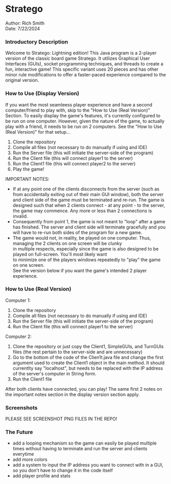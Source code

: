 # Stratego
Author: Rich Smith\
Date: 7/22/2024

### Introductory Description

Welcome to Stratego: Lightning edition! This Java program is a 2-player version of the classic board game Stratego. 
It utilizes Graphical User Interfaces (GUIs), socket programming techniques, and threads to create a fun, interactive 
game!  This specific variant uses 20 pieces and has other minor rule modifications to offer a faster-paced experience 
compared to the original version.

### How to Use (Display Version)

If you want the most seamleess player experience and have a second computer/friend to play with, skip to the "How to Use (Real Version)" Section.
To easily display the game's features, it's currently configured to be run on one computer. 
However, given the nature of the game, to actually play with a friend, it needs to be run on 2 computers. 
See the "How to Use (Real Version)" for that setup... 

1) Clone the repository
3) Compile all files (not necessary to do manually if using and IDE)
4) Run the Server file (this will initiate the server-side of the program)
5) Run the Client file (this will connect player1 to the server)
6) Run the Client1 file (this will connect player2 to the server)
7) Play the game!

IMPORTANT NOTES:
- If at any point one of the clients disconnects from the server (such as from accidentally exiting out of their main GUI window),
  both the server and client side of the game must be terminated and re-run.  The game is designed such that when 2 clients
  connect - at any point - to the server, the game may commence.  Any more or less than 2 connections is invalid.
- Consequently from point 1, the game is not meant to "loop" after a game has finished.  The server and client side will terminate
  gracefully and you will have to re-run both sides of the program for a new game.
- The game would not, in reality, be played on one computer. Thus, managing the 2 clients on one screen will be clunky\
  in multiple respects, especially since the game is also designed to be played on full-screen. You'll most likely want\
  to minimize one of the players windows repeatedly to "play" the game on one screen.\
  See the version below if you want the game's intended 2 player experience.

### How to Use (Real Version)

Computer 1:
1. Clone the repository
2. Compile all files (not necessary to do manually if using and IDE)
3. Run the Server file (this will initiate the server-side of the program)
4. Run the Client file (this will connect player1 to the server)

Computer 2:
1. Clone the repository or just copy the Client1, SimpleGUIs, and TurnGUIs files (the rest pertain to the server-side and are unnecessary)
2. Go to the bottom of the code of the Clien1t.java file and change the first argument used to create the Client1 object in the main method.
   It should currentlty say "localhost", but needs to be replaced with the IP address of the server's computer in String form.
3. Run the Client1 file

After both clients have connected, you can play!  The same first 2 notes on the important notes section in the display version section apply.

### Screenshots

PLEASE SEE SCREENSHOT PNG FILES IN THE REPO!

### The Future

* add a looping mechanism so the game can easily be played multiple times without having to terminate and run the server and clients everytime
* add more colors
* add a system to input the IP address you want to connect with in a GUI, so you don't have to change it in the code itself
* add player profile and stats

